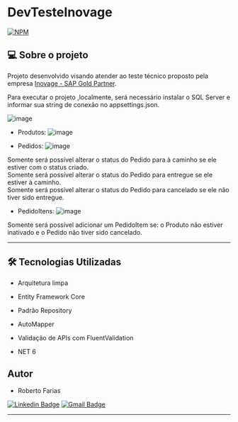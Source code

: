 # DevTesteInovage
[![NPM](https://img.shields.io/npm/l/react)](https://github.com/RobertoFarias1989/DevTesteInovage/blob/master/LICENSE) 



## 💻 Sobre o projeto

Projeto desenvolvido visando atender ao teste técnico proposto pela empresa [Inovage - SAP Gold Partner](https://inovage.com.br/).

Para executar o projeto ,localmente, será necessário instalar o SQL Server e informar sua string de conexão no appsettings.json.

![image](https://github.com/RobertoFarias1989/DevTesteInovage/assets/118789432/c33b6929-91db-49b4-9da9-7e4517d2eae2)

- Produtos:
![image](https://github.com/RobertoFarias1989/DevTesteInovage/assets/118789432/5cdb70bc-9a0d-42f3-b880-be87a6ef6057)

- Pedidos:
![image](https://github.com/RobertoFarias1989/DevTesteInovage/assets/118789432/3ce60bba-50c3-491e-8f7c-cdbd9604c1ba)

Somente será possível alterar o status do Pedido para à caminho se ele estiver com o status criado.<br/>
Somente será possível alterar o status do Pedido para entregue se ele estiver à caminho.<br/>
Somente será possível alterar o status do Pedido para cancelado se ele não tiver sido entregue.<br/>

- PedidoItens:
![image](https://github.com/RobertoFarias1989/DevTesteInovage/assets/118789432/51c97e05-954d-46dd-8f99-61ac0f14f613)

Somente será possível adicionar um PedidoItem se: o Produto não estiver inativado e o Pedido não tiver sido cancelado.

---

## 🛠 Tecnologias Utilizadas

- Arquitetura limpa

- Entity Framework Core

- Padrão Repository

- AutoMapper

- Validação de APIs com FluentValidation
 
- NET 6

## Autor

- Roberto Farias

[![Linkedin Badge](https://img.shields.io/badge/-Roberto_Farias-blue?style=flat-square&logo=Linkedin&logoColor=white&link=https://https://www.linkedin.com/in/robertofarias1989/)](https://www.linkedin.com/in/robertofarias1989/)
[![Gmail Badge](https://img.shields.io/badge/-robertosf1989@gmail.com-c14438?style=flat-square&logo=Gmail&logoColor=white&link=mailto:math.henry04@hotmail.com)](mailto:robertosf1989@gmail.com)

---

